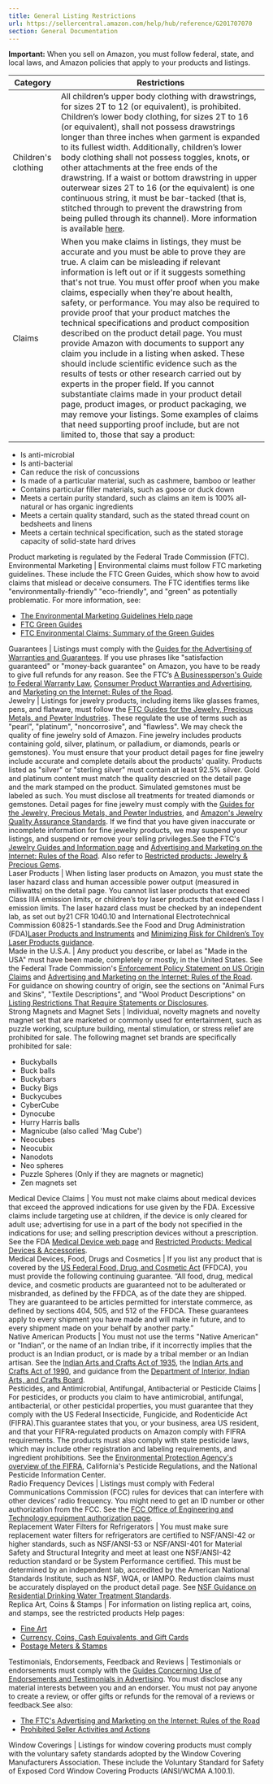 ```yaml
---
title: General Listing Restrictions
url: https://sellercentral.amazon.com/help/hub/reference/G201707070
section: General Documentation
---
```


**Important:** When you sell on Amazon, you must follow federal, state, and
local laws, and Amazon policies that apply to your products and listings.

Category  | Restrictions  
---|---  
Children's clothing | All children’s upper body clothing with drawstrings, for sizes 2T to 12 (or equivalent), is prohibited. Children’s lower body clothing, for sizes 2T to 16 (or equivalent), shall not possess drawstrings longer than three inches when garment is expanded to its fullest width. Additionally, children’s lower body clothing shall not possess toggles, knots, or other attachments at the free ends of the drawstring. If a waist or bottom drawstring in upper outerwear sizes 2T to 16 (or the equivalent) is one continuous string, it must be bar-tacked (that is, stitched through to prevent the drawstring from being pulled through its channel). More information is available [here](/gp/help/G8FDB4PSHS4AACQ5).  
Claims | When you make claims in listings, they must be accurate and you must be able to prove they are true. A claim can be misleading if relevant information is left out or if it suggests something that's not true. You must offer proof when you make claims, especially when they're about health, safety, or performance. You may also be required to provide proof that your product matches the technical specifications and product composition described on the product detail page. You must provide Amazon with documents to support any claim you include in a listing when asked. These should include scientific evidence such as the results of tests or other research carried out by experts in the proper field. If you cannot substantiate claims made in your product detail page, product images, or product packaging, we may remove your listings. Some examples of claims that need supporting proof include, but are not limited to, those that say a product:

  * Is anti-microbial
  * Is anti-bacterial
  * Can reduce the risk of concussions
  * Is made of a particular material, such as cashmere, bamboo or leather
  * Contains particular filler materials, such as goose or duck down
  * Meets a certain purity standard, such as claims an item is 100% all-natural or has organic ingredients
  * Meets a certain quality standard, such as the stated thread count on bedsheets and linens
  * Meets a certain technical specification, such as the stated storage capacity of solid-state hard drives

Product marketing is regulated by the Federal Trade Commission (FTC).  
Environmental Marketing | Environmental claims must follow FTC marketing guidelines. These include the FTC Green Guides, which show how to avoid claims that mislead or deceive consumers. The FTC identifies terms like "environmentally-friendly" "eco-friendly", and "green" as potentially problematic. For more information, see:

  * [The Environmental Marketing Guidelines Help page](/gp/help/external/G201893650)
  * [FTC Green Guides](https://www.ftc.gov/policy/federal-register-notices/guides-use-environmental-marketing-claims-green-guides)
  * [FTC Environmental Claims: Summary of the Green Guides](https://www.ftc.gov/tips-advice/business-center/guidance/environmental-claims-summary-green-guides)

  
Guarantees | Listings must comply with the [Guides for the Advertising of Warranties and Guarantees](http://frwebgate.access.gpo.gov/cgi-bin/get-cfr.cgi?TITLE=1626%25PART=23926%25SECTION=126%25TYPE=TEXT). If you use phrases like "satisfaction guaranteed" or "money-back guarantee" on Amazon, you have to be ready to give full refunds for any reason. See the FTC’s [A Businessperson's Guide to Federal Warranty Law](http://business.ftc.gov/documents/bus01-businesspersons-guide-federal-warranty-law), [Consumer Product Warranties and Advertising](http://frwebgate.access.gpo.gov/cgi-bin/usc.cgi?ACTION=BROWSE%26TITLE=15USCC50%26PDFS=YES), and [Marketing on the Internet: Rules of the Road](http://business.ftc.gov/documents/bus28-advertising-and-marketing-internet-rules-road).  
Jewelry | Listings for jewelry products, including items like glasses frames, pens, and flatware, must follow the [FTC Guides for the Jewelry, Precious Metals, and Pewter Industries](http://www.ftc.gov/bcp/guides/jewel-gd.shtm). These regulate the use of terms such as "pearl", "platinum", "noncorrosive", and "flawless". We may check the quality of fine jewelry sold of Amazon. Fine jewelry includes products containing gold, silver, platinum, or palladium, or diamonds, pearls or gemstones). You must ensure that your product detail pages for fine jewelry include accurate and complete details about the products' quality. Products listed as "silver" or "sterling silver" must contain at least 92.5% silver. Gold and platinum content must match the quality descried on the detail page and the mark stamped on the product. Simulated gemstones must be labeled as such. You must disclose all treatments for treated diamonds or gemstones. Detail pages for fine jewelry must comply with the [Guides for the Jewelry, Precious Metals, and Pewter Industries](http://www.ftc.gov/bcp/guides/jewel-gd.shtm), and [Amazon's Jewelry Quality Assurance Standards](/gp/help/201269180). If we find that you have given inaccurate or incomplete information for fine jewelry products, we may suspend your listings, and suspend or remove your selling privileges.See the FTC's [Jewelry Guides and Information page](http://www.business.ftc.gov/selected-industries/jewelry) and [Advertising and Marketing on the Internet: Rules of the Road](http://business.ftc.gov/documents/bus28-advertising-and-marketing-internet-rules-road). Also refer to [Restricted products: Jewelry & Precious Gems](/gp/help/200166630).  
Laser Products | When listing laser products on Amazon, you must state the laser hazard class and human accessible power output (measured in milliwatts) on the detail page. You cannot list laser products that exceed Class IIIA emission limits, or children’s toy laser products that exceed Class I emission limits. The laser hazard class must be checked by an independent lab, as set out by21 CFR 1040.10 and International Electrotechnical Commission 60825-1 standards.See the Food and Drug Administration (FDA)[Laser Products and Instruments](http://www.fda.gov/Radiation-EmittingProducts/RadiationEmittingProductsandProcedures/HomeBusinessandEntertainment/LaserProductsandInstruments/default.htm) and [Minimizing Risk for Children’s Toy Laser Products guidance](http://www.fda.gov/downloads/MedicalDevices/DeviceRegulationandGuidance/GuidanceDocuments/UCM363731.pdf).  
Made in the U.S.A. | Any product you describe, or label as "Made in the USA" must have been made, completely or mostly, in the United States. See the Federal Trade Commission's [Enforcement Policy Statement on US Origin Claims](http://www.ftc.gov/public-statements/1997/12/enforcement-policy-statement-us-origin-claims) and [Advertising and Marketing on the Internet: Rules of the Road](http://business.ftc.gov/documents/bus28-advertising-and-marketing-internet-rules-road). For guidance on showing country of origin, see the sections on "Animal Furs and Skins", "Textile Descriptions", and "Wool Product Descriptions" on [Listing Restrictions That Require Statements or Disclosures](/gp/help/201707090).  
Strong Magnets and Magnet Sets | Individual, novelty magnets and novelty magnet set that are marketed or commonly used for entertainment, such as puzzle working, sculpture building, mental stimulation, or stress relief are prohibited for sale. The following magnet set brands are specifically prohibited for sale:

  * Buckyballs
  * Buck balls
  * Buckybars
  * Bucky Bigs
  * Buckycubes
  * CyberCube
  * Dynocube
  * Hurry Harris balls
  * Magnicube (also called 'Mag Cube')
  * Neocubes
  * Neocubix
  * Nanodots
  * Neo spheres
  * Puzzle Spheres (Only if they are magnets or magnetic) 
  * Zen magnets set

  
Medical Device Claims | You must not make claims about medical devices that exceed the approved indications for use given by the FDA. Excessive claims include targeting use at children, if the device is only cleared for adult use; advertising for use in a part of the body not specified in the indications for use; and selling prescription devices without a prescription. See the FDA [Medical Device web page](https://www.fda.gov/MedicalDevices/default.htm) and [Restricted Products: Medical Devices & Accessories](/gp/help/200164650).  
Medical Devices, Food, Drugs and Cosmetics | If you list any product that is covered by the [US Federal Food, Drug, and Cosmetic Act](http://www.gpo.gov/fdsys/pkg/USCODE-2010-title21/html/USCODE-2010-title21-chap9-subchapII.htm) (FFDCA), you must provide the following continuing guarantee. “All food, drug, medical device, and cosmetic products are guaranteed not to be adulterated or misbranded, as defined by the FFDCA, as of the date they are shipped. They are guaranteed to be articles permitted for interstate commerce, as defined by sections 404, 505, and 512 of the FFDCA. These guarantees apply to every shipment you have made and will make in future, and to every shipment made on your behalf by another party.”   
Native American Products | You must not use the terms "Native American" or "Indian”, or the name of an Indian tribe, if it incorrectly implies that the product is an Indian product, or is made by a tribal member or an Indian artisan. See the [Indian Arts and Crafts Act of 1935](http://www.doi.gov/iacb/indian-arts-and-crafts-act-1935), the [Indian Arts and Crafts Act of 1990](http://www.doi.gov/iacb/act), and guidance from the [Department of Interior, Indian Arts, and Crafts Board](https://www.doi.gov/iacb).  
Pesticides, and Antimicrobial, Antifungal, Antibacterial or Pesticide Claims | For pesticides, or products you claim to have antimicrobial, antifungal, antibacterial, or other pesticidal properties, you must guarantee that they comply with the US Federal Insecticide, Fungicide, and Rodenticide Act (FIFRA).This guarantee states that you, or your business, area US resident, and that your FIFRA-regulated products on Amazon comply with FIFRA requirements. The products must also comply with state pesticide laws, which may include other registration and labeling requirements, and ingredient prohibitions. See the [Environmental Protection Agency's overview of the FIFRA](https://www.epa.gov/laws-regulations/summary-federal-insecticide-fungicide-and-rodenticide-act), California's Pesticide Regulations, and the National Pesticide Information Center.  
Radio Frequency Devices | Listings must comply with Federal Communications Commission (FCC) rules for devices that can interfere with other devices’ radio frequency. You might need to get an ID number or other authorization from the FCC. See the [FCC Office of Engineering and Technology equipment authorization page](https://www.fcc.gov/engineering-technology/laboratory-division/general/equipment-authorization).  
Replacement Water Filters for Refrigerators | You must make sure replacement water filters for refrigerators are certified to NSF/ANSI-42 or higher standards, such as NSF/ANSI-53 or NSF/ANSI-401 for Material Safety and Structural Integrity and meet at least one NSF/ANSI-42 reduction standard or be System Performance certified. This must be determined by an independent lab, accredited by the American National Standards Institute, such as NSF, WQA, or IAMPO. Reduction claims must be accurately displayed on the product detail page. See [NSF Guidance on Residential Drinking Water Treatment Standards](https://blog.ansi.org/nsf-ansi-drinking-water-treatment-standards/#gref).  
Replica Art, Coins & Stamps |  For information on listing replica art, coins, and stamps, see the restricted products Help pages: 

  * [Fine Art](/gp/help/201279060)
  * [Currency, Coins, Cash Equivalents, and Gift Cards](/gp/help/200164450)
  * [Postage Meters & Stamps](/gp/help/200164730)

  
Testimonials, Endorsements, Feedback and Reviews | Testimonials or endorsements must comply with the [Guides Concerning Use of Endorsements and Testimonials in Advertising](http://www.ftc.gov/os/2009/10/091005revisedendorsementguides.pdf). You must disclose any material interests between you and an endorser. You must not pay anyone to create a review, or offer gifts or refunds for the removal of a reviews or feedback.See also:

  * [The FTC's Advertising and Marketing on the Internet: Rules of the Road](http://business.ftc.gov/documents/bus28-advertising-and-marketing-internet-rules-road)
  * [Prohibited Seller Activities and Actions](/gp/help/200386250)

  
Window Coverings | Listings for window covering products must comply with the voluntary safety standards adopted by the Window Covering Manufacturers Association. These include the Voluntary Standard for Safety of Exposed Cord Window Covering Products (ANSI/WCMA A.100.1).

